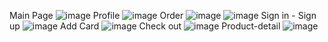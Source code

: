 Main Page
![image](https://github.com/user-attachments/assets/a21377dc-0f76-4a44-be65-51acf09b645e)
Profile
![image](https://github.com/user-attachments/assets/f9354015-f797-44f1-94dc-fccf4c1a34ca)
Order
![image](https://github.com/user-attachments/assets/38405dce-85b6-48f3-8d6d-61a2a0fc993b)
![image](https://github.com/user-attachments/assets/95e7b454-9dbc-47c0-8e21-9994ddabf3be)
Sign in - Sign up
![image](https://github.com/user-attachments/assets/ccf34029-d154-44d5-aead-56c801a41acc)
Add Card
![image](https://github.com/user-attachments/assets/44be903a-65a4-4557-903e-e9279b46da96)
Check out
![image](https://github.com/user-attachments/assets/1b97d320-fd69-42dd-9a33-2847e43406de)
Product-detail
![image](https://github.com/user-attachments/assets/41a4c841-8cce-4ad5-a761-ab725d687abd)

